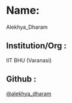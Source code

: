 # Name: 
Alekhya_Dharam
## Institution/Org : 
IIT BHU (Varanasi)
## Github : 
[@alekhya_dharam](https://github.com/Alekhya-Dharam)